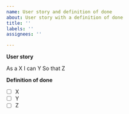 ```yaml
---
name: User story and definition of done
about: User story with a definition of done
title: ''
labels: ''
assignees: ''

---
```


**User story**

As a X
I can Y
So that Z

**Definition of done**

- [ ] X
- [ ] Y
- [ ] Z
